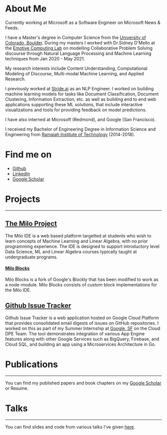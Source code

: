 # About Me

Currently working at Microsoft as a Software Engineer on Microsoft News & Feeds.

I have a Master's degree in Computer Science from the [University of Colorado, Boulder](https://colorado.edu). During my masters I worked with Dr.Sidney D'Mello at the [Emotive Computing Lab](https://sites.google.com/site/sidneydmello/emotive-computing-lab) on modelling Collaborative Problem Solving discourse through Natural Language Processing and Machine Learning techniques from Jan 2020 - May 2021.


My research interests include Content Understanding, Computational Modeling of Discourse, Multi-modal Machine Learning, and Applied Research.

I previously worked at [Stride.ai](https://stride.ai) as an NLP Engineer. I worked on building machine learning models for tasks like Document Classification, Document Clustering, Information Extraction, etc. as well as building end to end web applications supporting these ML solutions, that include interactive visualizations and tools for providing feedback on model predictions.

I have also interned at Microsoft (Redmond), and Google (San Francisco).

I received my Bachelor of Engineering Degree in Information Science and Engineering from [Ramaiah Institute of Technology](http://msrit.edu/) (2014-2018).

# Find me on
* [Github](https://github.com/arjun-rao)
* [LinkedIn](https://www.linkedin.com/in/arjunra0/)
* [Google Scholar](https://scholar.google.co.in/citations?user=pm-WRX0AAAAJ&hl=en)

# Projects
---
## [The Milo Project](https://miloide.github.io/)

The Milo IDE is a web based platform targetted at students who wish to learn concepts of Machine Learning and Linear Algebra, with no prior programming experience. The IDE is designed to support introductory level Data Science, ML and Linear Algebra courses typically taught at undergraduate programs.


#### [Milo Blocks](https://github.com/miloide/milo-blocks)

Milo Blocks is a fork of Google's Blockly that has been modified to work as a node-module. Milo Blocks consists of custom block implementations for the Milo IDE.


## [Github Issue Tracker](https://github.com/googlecloudplatform/issuetracker)

Github Issue Tracker is a web application hosted on Google Cloud Platform that provides consolidated email digests of issues on GitHub repositories. I worked on this as part of my Summer Internship at [Google, SF](https://cloud.google.com/) on the Cloud DPE Team. The tool demonstrates integration of various App Engine features along with other Google Services such as BigQuery, Firebase, and Cloud SQL, and building an app using a Microservices Architecture in Go.


# Publications
---

You can find my published papers and book chapters on my [Google Scholar](https://scholar.google.co.in/citations?user=pm-WRX0AAAAJ&hl=en) or Resume.

# Talks
---

You can find slides and code from various talks I've given [here](https://github.com/arjun-rao/talks).

